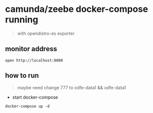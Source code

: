 # camunda/zeebe docker-compose running

> with opendistro-es  exporter

## monitor address

```code
open http://localhost:8080
```

## how  to run

> maybe need change 777 to odfe-data1 && odfe-data1

* start docker-compose

```code
docker-compose up -d
```